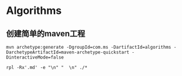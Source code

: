 # Algorithms

## 创建简单的maven工程

```
mvn archetype:generate -DgroupId=com.ms -DartifactId=algorithms -DarchetypeArtifactId=maven-archetype-quickstart -DinteractiveMode=false
```

```
rpl -Rx'.md' -e "\n" "  \n" ./*
```